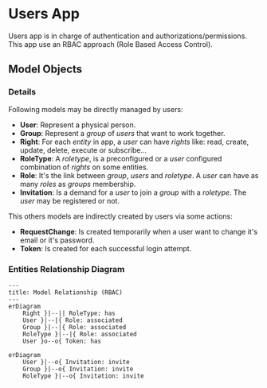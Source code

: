 # Users App

Users app is in charge of authentication and authorizations/permissions.  
This app use an RBAC approach (Role Based Access Control).

## Model Objects

### Details

Following models may be directly managed by users:

- **User**: Represent a physical person.
- **Group**: Represent a *group* of *users* that want to work together.
- **Right**: For each *entity* in app, a *user* can have *rights* like: read, create, update, delete, execute or subscribe...
- **RoleType**: A *roletype*, is a preconfigured or a *user* configured combination of *rights* on some entities.
- **Role**: It's the link between *group*, *users* and *roletype*. A *user* can have as many *roles* as *groups* membership.
- **Invitation**: Is a demand for a *user* to join a *group* with a *roletype*. The *user* may be registered or not.

This others models are indirectly created by users via some actions:

- **RequestChange**: Is created temporarily when a user want to change it's email or it's password.
- **Token**: Is created for each successful login attempt.

### Entities Relationship Diagram

```mermaid
---
title: Model Relationship (RBAC)
---
erDiagram
    Right }|--|| RoleType: has
    User }|--|{ Role: associated
    Group }|--|{ Role: associated
    RoleType }|--|{ Role: associated
    User }o--o{ Token: has
```

```mermaid
erDiagram
    User }|--o{ Invitation: invite
    Group }|--o{ Invitation: invite
    RoleType }|--o{ Invitation: invite
```
